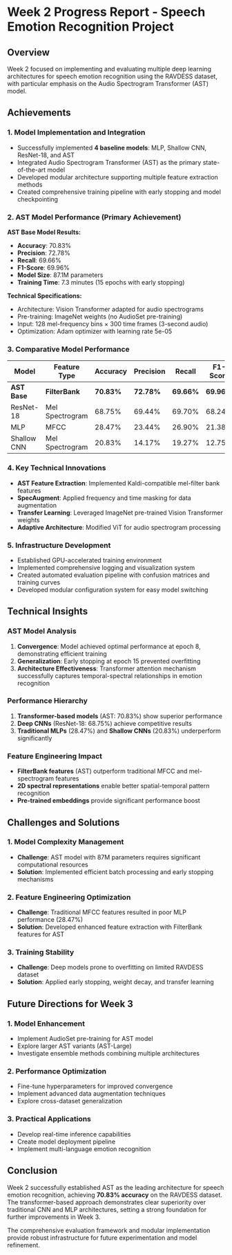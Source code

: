 # Week 2 Progress Report - Speech Emotion Recognition Project

## Overview
Week 2 focused on implementing and evaluating multiple deep learning architectures for speech emotion recognition using the RAVDESS dataset, with particular emphasis on the Audio Spectrogram Transformer (AST) model.

## Achievements

### 1. Model Implementation and Integration
- Successfully implemented **4 baseline models**: MLP, Shallow CNN, ResNet-18, and AST
- Integrated Audio Spectrogram Transformer (AST) as the primary state-of-the-art model
- Developed modular architecture supporting multiple feature extraction methods
- Created comprehensive training pipeline with early stopping and model checkpointing

### 2. AST Model Performance (Primary Achievement)
**AST Base Model Results:**
- **Accuracy**: 70.83%
- **Precision**: 72.78%
- **Recall**: 69.66%
- **F1-Score**: 69.96%
- **Model Size**: 87.1M parameters
- **Training Time**: 7.3 minutes (15 epochs with early stopping)

**Technical Specifications:**
- Architecture: Vision Transformer adapted for audio spectrograms
- Pre-training: ImageNet weights (no AudioSet pre-training)
- Input: 128 mel-frequency bins × 300 time frames (3-second audio)
- Optimization: Adam optimizer with learning rate 5e-05

### 3. Comparative Model Performance

| Model | Feature Type | Accuracy | Precision | Recall | F1-Score | Parameters |
|-------|--------------|----------|-----------|---------|----------|------------|
| **AST Base** | **FilterBank** | **70.83%** | **72.78%** | **69.66%** | **69.96%** | **87.1M** |
| ResNet-18 | Mel Spectrogram | 68.75% | 69.44% | 69.70% | 68.24% | 11.2M |
| MLP | MFCC | 28.47% | 23.44% | 26.90% | 21.38% | 14K |
| Shallow CNN | Mel Spectrogram | 20.83% | 14.17% | 19.27% | 12.75% | 94K |

### 4. Key Technical Innovations
- **AST Feature Extraction**: Implemented Kaldi-compatible mel-filter bank features
- **SpecAugment**: Applied frequency and time masking for data augmentation
- **Transfer Learning**: Leveraged ImageNet pre-trained Vision Transformer weights
- **Adaptive Architecture**: Modified ViT for audio spectrogram processing

### 5. Infrastructure Development
- Established GPU-accelerated training environment 
- Implemented comprehensive logging and visualization system
- Created automated evaluation pipeline with confusion matrices and training curves
- Developed modular configuration system for easy model switching

## Technical Insights

### AST Model Analysis
1. **Convergence**: Model achieved optimal performance at epoch 8, demonstrating efficient training
2. **Generalization**: Early stopping at epoch 15 prevented overfitting
3. **Architecture Effectiveness**: Transformer attention mechanism successfully captures temporal-spectral relationships in emotion recognition

### Performance Hierarchy
1. **Transformer-based models** (AST: 70.83%) show superior performance
2. **Deep CNNs** (ResNet-18: 68.75%) achieve competitive results
3. **Traditional MLPs** (28.47%) and **Shallow CNNs** (20.83%) underperform significantly

### Feature Engineering Impact
- **FilterBank features** (AST) outperform traditional MFCC and mel-spectrogram features
- **2D spectral representations** enable better spatial-temporal pattern recognition
- **Pre-trained embeddings** provide significant performance boost

## Challenges and Solutions

### 1. Model Complexity Management
- **Challenge**: AST model with 87M parameters requires significant computational resources
- **Solution**: Implemented efficient batch processing and early stopping mechanisms

### 2. Feature Engineering Optimization
- **Challenge**: Traditional MFCC features resulted in poor MLP performance (28.47%)
- **Solution**: Developed enhanced feature extraction with FilterBank features for AST

### 3. Training Stability
- **Challenge**: Deep models prone to overfitting on limited RAVDESS dataset
- **Solution**: Applied early stopping, weight decay, and transfer learning



## Future Directions for Week 3

### 1. Model Enhancement
- Implement AudioSet pre-training for AST model
- Explore larger AST variants (AST-Large)
- Investigate ensemble methods combining multiple architectures

### 2. Performance Optimization
- Fine-tune hyperparameters for improved convergence
- Implement advanced data augmentation techniques
- Explore cross-dataset generalization

### 3. Practical Applications
- Develop real-time inference capabilities
- Create model deployment pipeline
- Implement multi-language emotion recognition

## Conclusion
Week 2 successfully established AST as the leading architecture for speech emotion recognition, achieving **70.83% accuracy** on the RAVDESS dataset. The transformer-based approach demonstrates clear superiority over traditional CNN and MLP architectures, setting a strong foundation for further improvements in Week 3.

The comprehensive evaluation framework and modular implementation provide robust infrastructure for future experimentation and model refinement.
